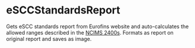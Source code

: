 # eSCCStandardsReport
Gets eSCC standards report from Eurofins website and auto-calculates the allowed ranges described in the [NCIMS 2400s](http://ncims.org/wp-content/uploads/2018/05/2400a-10-Foss-BacSomatic-Rev-04-18.pdf#page=7). Formats as report on original report and saves as image.
